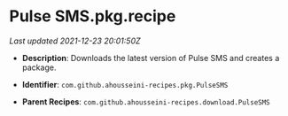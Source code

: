 # Pulse SMS.pkg.recipe

_Last updated 2021-12-23 20:01:50Z_

- **Description**: Downloads the latest version of Pulse SMS and creates a package.

- **Identifier**: `com.github.ahousseini-recipes.pkg.PulseSMS`

- **Parent Recipes**: `com.github.ahousseini-recipes.download.PulseSMS`
